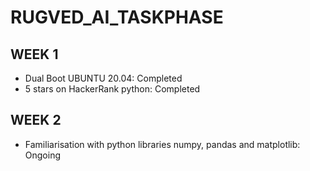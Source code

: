# RUGVED_AI_TASKPHASE
## WEEK 1 
- Dual Boot UBUNTU 20.04: Completed   
- 5 stars on HackerRank python: Completed  
       
## WEEK 2  
- Familiarisation with python libraries numpy, pandas and matplotlib: Ongoing

